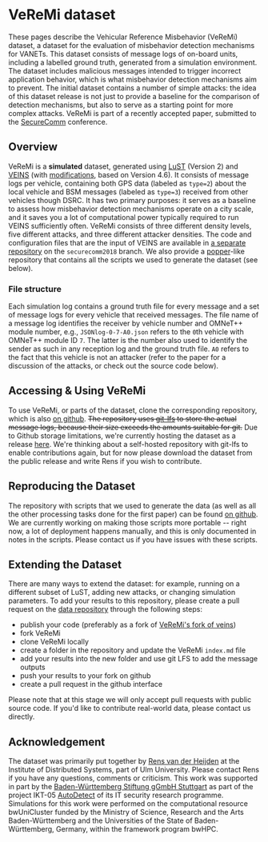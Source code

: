 # VeReMi dataset

These pages describe the Vehicular Reference Misbehavior (VeReMi) dataset, a dataset for the evaluation of misbehavior detection mechanisms for VANETs.
This dataset consists of message logs of on-board units, including a labelled ground truth, generated from a simulation environment.
The dataset includes malicious messages intended to trigger incorrect application behavior, which is what misbehavior detection mechanisms aim to prevent.
The initial dataset contains a number of simple attacks: the idea of this dataset release is not just to provide a baseline for the comparison of detection mechanisms, but also to serve as a starting point for more complex attacks.
VeReMi is part of a recently accepted paper, submitted to the [SecureComm](http://securecomm.org/) conference.

## Overview

VeReMi is a **simulated** dataset, generated using [LuST](https://github.com/lcodeca/LuSTScenario) (Version 2) and [VEINS](http://veins.car2x.org/) (with [modifications](https://github.com/VeReMi-dataset/veins/tree/securecomm2018), based on Version 4.6).
It consists of message logs per vehicle, containing both GPS data (labeled as `type=2`) about the local vehicle and BSM messages (labeled as `type=3`) received from other vehicles though DSRC.
It has two primary purposes: it serves as a baseline to assess how misbehavior detection mechanisms operate on a city scale, and it saves you a lot of computational power typically required to run VEINS sufficiently often.
VeReMi consists of three different density levels, five different attacks, and three different attacker densities.
The code and configuration files that are the input of VEINS are available in [a separate repository](https://github.com/VeReMi-dataset/veins/tree/securecomm2018) on the `securecomm2018` branch.
We also provide a [popper](https://getpopper.io/)-like repository that contains all the scripts we used to generate the dataset (see below).

### File structure

Each simulation log contains a ground truth file for every message and a set of message logs for every vehicle that received messages.
The file name of a message log identifies the receiver by vehicle number and OMNeT++ module number, e.g., `JSONlog-0-7-A0.json` refers to the `0`th vehicle with OMNeT++ module ID `7`. The latter is the number also used to identify the sender as such in any reception log and the ground truth file. `A0` refers to the fact that this vehicle is not an attacker (refer to the paper for a discussion of the attacks, or check out the source code below).


## Accessing &amp; Using VeReMi
To use VeReMi, or parts of the dataset, clone the corresponding repository, which is also [on github](https://github.com/VeReMi-dataset/VeReMi).
~~The repository uses [git-lfs](https://git-lfs.github.com/) to store the actual message logs, because their size exceeds the amounts suitable for git.~~ Due to Github storage limitations, we're currently hosting the dataset as a release [here](https://github.com/VeReMi-dataset/VeReMi/releases). We're thinking about a self-hosted repository with git-lfs to enable contributions again, but for now please download the dataset from the public release and write Rens if you wish to contribute.

## Reproducing the Dataset

The repository with scripts that we used to generate the data (as well as all the other processing tasks done for the first paper) can be found [on github](https://github.com/VeReMi-dataset/VeReMi-popper).
We are currently working on making those scripts more portable -- right now, a lot of deployment happens manually, and this is only documented in notes in the scripts.
Please contact us if you have issues with these scripts.

## Extending the Dataset

There are many ways to extend the dataset: for example, running on a different subset of LuST, adding new attacks, or changing simulation parameters.
To add your results to this repository, please create a pull request on the [data repository](https://github.com/VeReMi-dataset/VeReMi) through the following steps:

 - publish your code (preferably as a fork of [VeReMi's fork of veins](https://github.com/VeReMi-dataset/veins))
 - fork VeReMi
 - clone VeReMi locally
 - create a folder in the repository and update the VeReMi `index.md` file
 - add your results into the new folder and use git LFS to add the message outputs
 - push your results to your fork on github
 - create a pull request in the github interface

Please note that at this stage we will only accept pull requests with public source code.
If you'd like to contribute real-world data, please contact us directly.

## Acknowledgement

The dataset was primarily put together by [Rens van der Heijden](https://www.uni-ulm.de/in/vs/inst/team/rens-van-der-heijden/) at the Institute of Distributed Systems, part of Ulm University. Please contact Rens if you have any questions, comments or criticism.
This work was supported in part by the [Baden-Württemberg Stiftung gGmbH Stuttgart](https://www.bwstiftung.de/) as part of the project IKT-05 [AutoDetect](https://www.uni-ulm.de/in/vs/res/proj/autodetect/) of its IT security research programme. Simulations for this work were performed on the computational resource bwUniCluster funded by the Ministry of Science, Research and the Arts Baden-Württemberg and the Universities of the State of Baden-Württemberg, Germany, within the framework program bwHPC.
